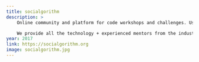 ```yaml
---
title: socialgorithm
description: > 
    Online community and platform for code workshops and challenges. Used by universities and companies to run events for students, interns, employees...

    We provide all the technology + experienced mentors from the industry to our events. Students come to the events from local universities thanks to the support of our partner student-led tech societies. 
year: 2017
link: https://socialgorithm.org
image: socialgorithm.jpg
---
```


